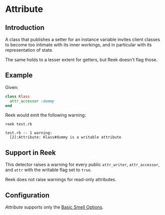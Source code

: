 # Attribute

## Introduction

A class that publishes a setter for an instance variable invites
client classes to become too intimate with its inner workings, and in
particular with its representation of state.

The same holds to a lesser extent for getters, but Reek doesn't flag those.

## Example

Given:

```ruby
class Klass
  attr_accessor :dummy
end
```

Reek would emit the following warning:

```
reek test.rb

test.rb -- 1 warning:
  [2]:Attribute: Klass#dummy is a writable attribute
```

## Support in Reek

This detector raises a warning for every public `attr_writer`,
`attr_accessor`, and `attr` with the writable flag set to `true`.

Reek does not raise warnings for read-only attributes.

## Configuration

_Attribute_ supports only the [Basic Smell Options](Basic-Smell-Options.md).

